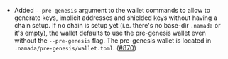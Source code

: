 - Added `--pre-genesis` argument to the wallet commands to allow to generate
  keys, implicit addresses and shielded keys without having a chain setup. If
  no chain is setup yet (i.e. there's no base-dir `.namada` or it's empty), the
  wallet defaults to use the pre-genesis wallet even without the `--pre-genesis`
  flag. The pre-genesis wallet is located in `.namada/pre-genesis/wallet.toml`.
  ([#870](https://github.com/anoma/namada/pull/870))
